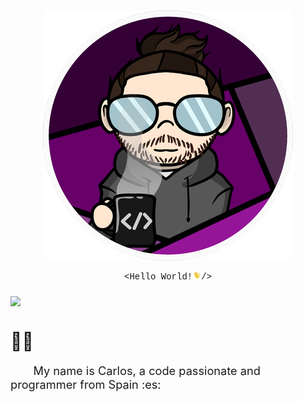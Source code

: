<h3><img src="img/CharlyMech.png" style="display: block;
												 margin-left: auto;
												 margin-right: auto;"/></h3>

<div align="center" style="font-family:'Courier New';">&lt;Hello World!<img  src="img/moving_hand.gif" style="width:1em;" />/&gt;</div>

<h3><img src="https://img.shields.io/badge/year_version-2023-informational" 
		style="display: block;
				 margin-left: auto;
				 margin-right: auto;"/>
</h3>
<h1></h1>

<span style="font-size:2em;">&#128587;&#127997;</span>

<p style="font-size:1.3em;">&emsp;&emsp;My name is Carlos, a code passionate and programmer from Spain :es: </p>
